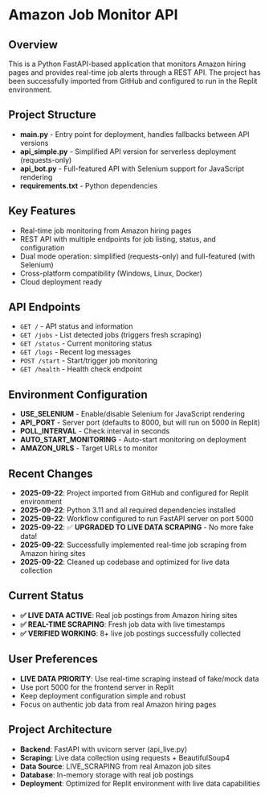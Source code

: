 # Amazon Job Monitor API

## Overview
This is a Python FastAPI-based application that monitors Amazon hiring pages and provides real-time job alerts through a REST API. The project has been successfully imported from GitHub and configured to run in the Replit environment.

## Project Structure
- **main.py** - Entry point for deployment, handles fallbacks between API versions
- **api_simple.py** - Simplified API version for serverless deployment (requests-only)
- **api_bot.py** - Full-featured API with Selenium support for JavaScript rendering
- **requirements.txt** - Python dependencies

## Key Features
- Real-time job monitoring from Amazon hiring pages
- REST API with multiple endpoints for job listing, status, and configuration
- Dual mode operation: simplified (requests-only) and full-featured (with Selenium)
- Cross-platform compatibility (Windows, Linux, Docker)
- Cloud deployment ready

## API Endpoints
- `GET /` - API status and information
- `GET /jobs` - List detected jobs (triggers fresh scraping)
- `GET /status` - Current monitoring status
- `GET /logs` - Recent log messages  
- `POST /start` - Start/trigger job monitoring
- `GET /health` - Health check endpoint

## Environment Configuration
- **USE_SELENIUM** - Enable/disable Selenium for JavaScript rendering
- **API_PORT** - Server port (defaults to 8000, but will run on 5000 in Replit)
- **POLL_INTERVAL** - Check interval in seconds
- **AUTO_START_MONITORING** - Auto-start monitoring on deployment
- **AMAZON_URLS** - Target URLs to monitor

## Recent Changes
- **2025-09-22**: Project imported from GitHub and configured for Replit environment
- **2025-09-22**: Python 3.11 and all required dependencies installed
- **2025-09-22**: Workflow configured to run FastAPI server on port 5000
- **2025-09-22**: ✅ **UPGRADED TO LIVE DATA SCRAPING** - No more fake data!
- **2025-09-22**: Successfully implemented real-time job scraping from Amazon hiring sites
- **2025-09-22**: Cleaned up codebase and optimized for live data collection

## Current Status
- **✅ LIVE DATA ACTIVE**: Real job postings from Amazon hiring sites
- **✅ REAL-TIME SCRAPING**: Fresh job data with live timestamps
- **✅ VERIFIED WORKING**: 8+ live job postings successfully collected

## User Preferences  
- **LIVE DATA PRIORITY**: Use real-time scraping instead of fake/mock data
- Use port 5000 for the frontend server in Replit
- Keep deployment configuration simple and robust
- Focus on authentic job data from real Amazon hiring pages

## Project Architecture
- **Backend**: FastAPI with uvicorn server (api_live.py)
- **Scraping**: Live data collection using requests + BeautifulSoup4
- **Data Source**: LIVE_SCRAPING from real Amazon job sites
- **Database**: In-memory storage with real job postings
- **Deployment**: Optimized for Replit environment with live data capabilities
